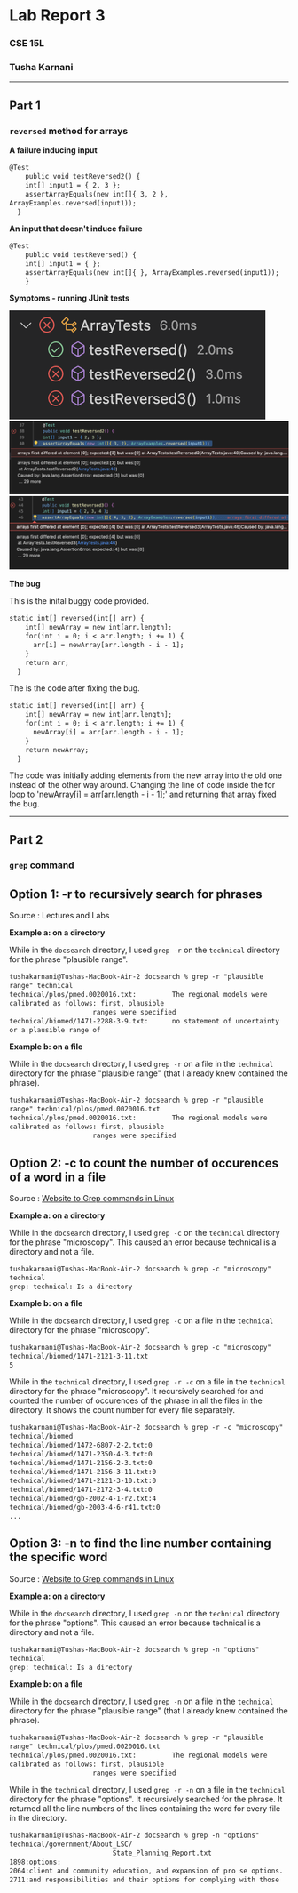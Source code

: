# Lab Report 3
### CSE 15L 
### Tusha Karnani

---

## **Part 1**

### `reversed` method for arrays

**A failure inducing input**
```
@Test
	public void testReversed2() {
    int[] input1 = { 2, 3 };
    assertArrayEquals(new int[]{ 3, 2 }, ArrayExamples.reversed(input1));
  }
```

**An input that doesn't induce failure**
```
@Test
	public void testReversed() {
    int[] input1 = { };
    assertArrayEquals(new int[]{ }, ArrayExamples.reversed(input1));
	}
```

**Symptoms - running JUnit tests**

![Image](s1.png)
![Image](s2.png)
![Image](s3.png)

**The bug**

This is the inital buggy code provided.

```
static int[] reversed(int[] arr) {
    int[] newArray = new int[arr.length];
    for(int i = 0; i < arr.length; i += 1) {
      arr[i] = newArray[arr.length - i - 1];
    }
    return arr;
  }
```

The is the code after fixing the bug.

```
static int[] reversed(int[] arr) {
    int[] newArray = new int[arr.length];
    for(int i = 0; i < arr.length; i += 1) {
      newArray[i] = arr[arr.length - i - 1];
    }
    return newArray;
  }
```

The code was initially adding elements from the new array into the old one instead of the other way around.
Changing the line of code inside the for loop to 'newArray[i] = arr[arr.length - i - 1];' and returning that array fixed the bug.

---

## **Part 2**

### `grep` command

## Option 1: -r to recursively search for phrases

Source : Lectures and Labs

**Example a: on a directory**

While in the `docsearch` directory, I used `grep -r` on the `technical` directory for the phrase "plausible range".

```
tushakarnani@Tushas-MacBook-Air-2 docsearch % grep -r "plausible range" technical
technical/plos/pmed.0020016.txt:         The regional models were calibrated as follows: first, plausible
					 ranges were specified
technical/biomed/1471-2288-3-9.txt:      no statement of uncertainty or a plausible range of
```

**Example b: on a file** 

While in the `docsearch` directory, I used `grep -r` on a file in the `technical` directory for the phrase "plausible range" (that I already knew contained the phrase).

```
tushakarnani@Tushas-MacBook-Air-2 docsearch % grep -r "plausible range" technical/plos/pmed.0020016.txt
technical/plos/pmed.0020016.txt:         The regional models were calibrated as follows: first, plausible
					 ranges were specified
```

## Option 2: -c to count the number of occurences of a word in a file

Source : [Website to Grep commands in Linux](https://www.freecodecamp.org/news/grep-command-in-linux-usage-options-and-syntax-examples/#:~:text=Grep%20is%20a%20useful%20command,a%20powerful%20command%20to%20use.)

**Example a: on a directory**

While in the `docsearch` directory, I used `grep -c` on the `technical` directory for the phrase "microscopy". This caused an error because technical is a directory and not a file.

```
tushakarnani@Tushas-MacBook-Air-2 docsearch % grep -c "microscopy" technical
grep: technical: Is a directory
```

**Example b: on a file**

While in the `docsearch` directory, I used `grep -c` on a file in the `technical` directory for the phrase "microscopy".

```
tushakarnani@Tushas-MacBook-Air-2 docsearch % grep -c "microscopy" technical/biomed/1471-2121-3-11.txt
5
```

While in the `technical` directory, I used `grep -r -c` on a file in the `technical` directory for the phrase "microscopy". It recursively searched for and counted the number of occurences of the phrase in all the files in the directory. It shows the count number for every file separately.

```
tushakarnani@Tushas-MacBook-Air-2 docsearch % grep -r -c "microscopy" technical/biomed
technical/biomed/1472-6807-2-2.txt:0
technical/biomed/1471-2350-4-3.txt:0
technical/biomed/1471-2156-2-3.txt:0
technical/biomed/1471-2156-3-11.txt:0
technical/biomed/1471-2121-3-10.txt:0
technical/biomed/1471-2172-3-4.txt:0
technical/biomed/gb-2002-4-1-r2.txt:4
technical/biomed/gb-2003-4-6-r41.txt:0
...
```

## Option 3: -n to find the line number containing the specific word

Source : [Website to Grep commands in Linux](https://www.freecodecamp.org/news/grep-command-in-linux-usage-options-and-syntax-examples/#:~:text=Grep%20is%20a%20useful%20command,a%20powerful%20command%20to%20use.)

**Example a: on a directory**

While in the `docsearch` directory, I used `grep -n` on the `technical` directory for the phrase "options". This caused an error because technical is a directory and not a file.

```
tushakarnani@Tushas-MacBook-Air-2 docsearch % grep -n "options" technical
grep: technical: Is a directory
```

**Example b: on a file**

While in the `docsearch` directory, I used `grep -n` on a file in the `technical` directory for the phrase "plausible range" (that I already knew contained the phrase).

```
tushakarnani@Tushas-MacBook-Air-2 docsearch % grep -r "plausible range" technical/plos/pmed.0020016.txt
technical/plos/pmed.0020016.txt:         The regional models were calibrated as follows: first, plausible
					 ranges were specified
```

While in the `technical` directory, I used `grep -r -n` on a file in the `technical` directory for the phrase "options". It recursively searched for the phrase. It returned all the line numbers of the lines containing the word for every file in the directory.

```
tushakarnani@Tushas-MacBook-Air-2 docsearch % grep -n "options" technical/government/About_LSC/
					      State_Planning_Report.txt 
1898:options;
2064:client and community education, and expansion of pro se options.
2711:and responsibilities and their options for complying with those
```
